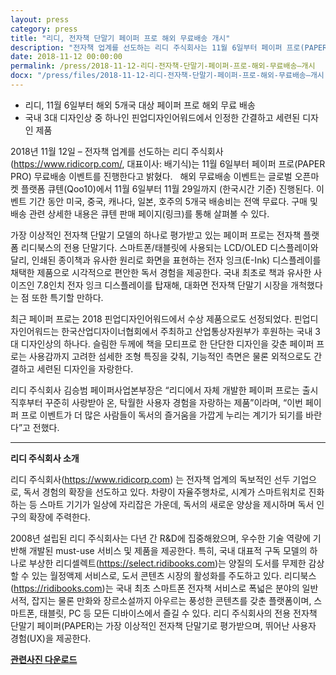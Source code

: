 ```yaml
---
layout: press
category: press
title: "리디, 전자책 단말기 페이퍼 프로 해외 무료배송 개시"
description: "전자책 업계를 선도하는 리디 주식회사는 11월 6일부터 페이퍼 프로(PAPER PRO) 무료배송 이벤트를 진행한다고 밝혔다."
date: 2018-11-12 00:00:00
permalink: /press/2018-11-12-리디-전자책-단말기-페이퍼-프로-해외-무료배송–개시
docx: "/press/files/2018-11-12-리디-전자책-단말기-페이퍼-프로-해외-무료배송–개시.docx"
---
```


- 리디, 11월 6일부터 해외 5개국 대상 페이퍼 프로 해외 무료 배송
- 국내 3대 디자인상 중 하나인 핀업디자인어워드에서 인정한 간결하고 세련된 디자인 제품

2018년 11월 12일 – 전자책 업계를 선도하는 리디 주식회사(https://www.ridicorp.com/, 대표이사: 배기식)는 11월 6일부터 페이퍼 프로(PAPER PRO) 무료배송 이벤트를 진행한다고 밝혔다. 
 
해외 무료배송 이벤트는 글로벌 오픈마켓 플랫폼 큐텐(Qoo10)에서 11월 6일부터 11월 29일까지 (한국시간 기준) 진행된다. 이벤트 기간 동안 미국, 중국, 캐나다, 일본, 호주의 5개국 배송비는 전액 무료다. 구매 및 배송 관련 상세한 내용은 큐텐 판매 페이지(링크)를 통해 살펴볼 수 있다.
 
가장 이상적인 전자책 단말기 모델의 하나로 평가받고 있는 페이퍼 프로는 전자책 플랫폼 리디북스의 전용 단말기다. 스마트폰/태블릿에 사용되는 LCD/OLED 디스플레이와 달리, 인쇄된 종이책과 유사한 원리로 화면을 표현하는 전자 잉크(E-Ink) 디스플레이를 채택한 제품으로 시각적으로 편안한 독서 경험을 제공한다. 국내 최초로 책과 유사한 사이즈인 7.8인치 전자 잉크 디스플레이를 탑재해, 대화면 전자책 단말기 시장을 개척했다는 점 또한 특기할 만하다.
 
최근 페이퍼 프로는 2018 핀업디자인어워드에서 수상 제품으로도 선정되었다. 핀업디자인어워드는 한국산업디자이너협회에서 주최하고 산업통상자원부가 후원하는 국내 3대 디자인상의 하나다. 슬림한 두께에 책을 모티프로 한 단단한 디자인을 갖춘 페이퍼 프로는 사용감까지 고려한 섬세한 조형 특징을 갖춰, 기능적인 측면은 물론 외적으로도 간결하고 세련된 디자인을 자랑한다.
 
리디 주식회사 김승범 페이퍼사업본부장은 “리디에서 자체 개발한 페이퍼 프로는 출시 직후부터 꾸준히 사랑받아 온, 탁월한 사용자 경험을 자랑하는 제품”이라며, “이번 페이퍼 프로 이벤트가 더 많은 사람들이 독서의 즐거움을 가깝게 누리는 계기가 되기를 바란다”고 전했다.

---

<b>리디 주식회사 소개</b>

리디 주식회사(https://www.ridicorp.com) 는 전자책 업계의 독보적인 선두 기업으로, 독서 경험의 확장을 선도하고 있다. 차량이 자율주행차로, 시계가 스마트워치로 진화하는 등 스마트 기기가 일상에 자리잡은 가운데, 독서의 새로운 양상을 제시하며 독서 인구의 확장에 주력한다.

2008년 설립된 리디 주식회사는 다년 간 R&D에 집중해왔으며, 우수한 기술 역량에 기반해 개발된 must-use 서비스 및 제품을 제공한다. 특히, 국내 대표적 구독 모델의 하나로 부상한 리디셀렉트(https://select.ridibooks.com)는 양질의 도서를 무제한 감상할 수 있는 월정액제 서비스로, 도서 콘텐츠 시장의 활성화를 주도하고 있다. 리디북스(https://ridibooks.com)는 국내 최초 스마트폰 전자책 서비스로 폭넓은 분야의 일반 서적, 잡지는 물론 만화와 장르소설까지 아우르는 풍성한 콘텐츠를 갖춘 플랫폼이며, 스마트폰, 태블릿, PC 등 모든 디바이스에서 즐길 수 있다. 리디 주식회사의 전용 전자책 단말기 페이퍼(PAPER)는 가장 이상적인 전자책 단말기로 평가받으며, 뛰어난 사용자 경험(UX)을 제공한다.

[**관련사진 다운로드**](/press/img/2018-11-12-images.zip)